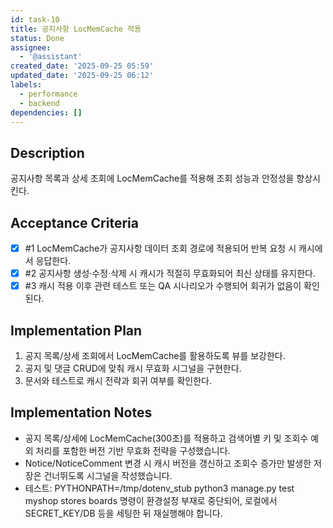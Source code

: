 ```yaml
---
id: task-10
title: 공지사항 LocMemCache 적용
status: Done
assignee:
  - '@assistant'
created_date: '2025-09-25 05:59'
updated_date: '2025-09-25 06:12'
labels:
  - performance
  - backend
dependencies: []
---
```


## Description

<!-- SECTION:DESCRIPTION:BEGIN -->
공지사항 목록과 상세 조회에 LocMemCache를 적용해 조회 성능과 안정성을 향상시킨다.
<!-- SECTION:DESCRIPTION:END -->

## Acceptance Criteria
<!-- AC:BEGIN -->
- [x] #1 LocMemCache가 공지사항 데이터 조회 경로에 적용되어 반복 요청 시 캐시에서 응답한다.
- [x] #2 공지사항 생성·수정·삭제 시 캐시가 적절히 무효화되어 최신 상태를 유지한다.
- [x] #3 캐시 적용 이후 관련 테스트 또는 QA 시나리오가 수행되어 회귀가 없음이 확인된다.
<!-- AC:END -->

## Implementation Plan

<!-- SECTION:PLAN:BEGIN -->
1. 공지 목록/상세 조회에서 LocMemCache를 활용하도록 뷰를 보강한다.
2. 공지 및 댓글 CRUD에 맞춰 캐시 무효화 시그널을 구현한다.
3. 문서와 테스트로 캐시 전략과 회귀 여부를 확인한다.
<!-- SECTION:PLAN:END -->

## Implementation Notes

<!-- SECTION:NOTES:BEGIN -->
- 공지 목록/상세에 LocMemCache(300초)를 적용하고 검색어별 키 및 조회수 예외 처리를 포함한 버전 기반 무효화 전략을 구성했습니다.
- Notice/NoticeComment 변경 시 캐시 버전을 갱신하고 조회수 증가만 발생한 저장은 건너뛰도록 시그널을 작성했습니다.
- 테스트: PYTHONPATH=/tmp/dotenv_stub python3 manage.py test myshop stores boards 명령이 환경설정 부재로 중단되어, 로컬에서 SECRET_KEY/DB 등을 세팅한 뒤 재실행해야 합니다.
<!-- SECTION:NOTES:END -->
